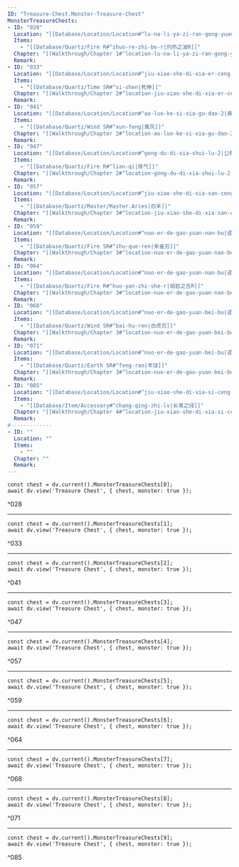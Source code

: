 ```yaml
---
ID: "Treasure-Chest.Monster-Treasure-Chest"
MonsterTreasureChests:
- ID: "028"
  Location: "[[Database/Location/Location#^lu-na-li-ya-zi-ran-gong-yuan-3|露纳利亚自然公园3]]"
  Items:  
    - "[[Database/Quartz/Fire R#^zhuo-re-zhi-bo-r|灼热之波R]]"
  Chapter: "[[Walkthrough/Chapter 1#^location-lu-na-li-ya-zi-ran-gong-yuan-3|第一章 4/15]]"
  Remark:
- ID: "033"
  Location: "[[Database/Location/Location#^jiu-xiao-she-di-xia-er-ceng|旧校舍地下·第二层]]"
  Items:  
    - "[[Database/Quartz/Time SR#^si-shen|死神]]"
  Chapter: "[[Walkthrough/Chapter 2#^location-jiu-xiao-she-di-xia-er-ceng|第二章 5/23]]"
  Remark:
- ID: "041"
  Location: "[[Database/Location/Location#^ao-luo-ke-si-xia-gu-dao-2|奥洛克斯峡谷道2]]"
  Items:  
    - "[[Database/Quartz/Wind SR#^xun-feng|熏风]]"
  Chapter: "[[Walkthrough/Chapter 2#^location-ao-luo-ke-si-xia-gu-dao-2|第二章 5/29]]"
  Remark:
- ID: "047"
  Location: "[[Database/Location/Location#^gong-du-di-xia-shui-lu-2|公都地下水路2]]"
  Items:  
    - "[[Database/Quartz/Fire R#^lian-qi|炼气]]"
  Chapter: "[[Walkthrough/Chapter 2#^location-gong-du-di-xia-shui-lu-2|第二章 5/30]]"
  Remark:
- ID: "057"
  Location: "[[Database/Location/Location#^jiu-xiao-she-di-xia-san-ceng-2|旧校舍地下·第3层2]]"
  Items:  
    - "[[Database/Quartz/Master/Master.Aries|白羊]]"
  Chapter: "[[Walkthrough/Chapter 3#^location-jiu-xiao-she-di-xia-san-ceng-2|第三章 6/20]]"
  Remark:
- ID: "059"
  Location: "[[Database/Location/Location#^nuo-er-de-gao-yuan-nan-bu|诺尔德高原·南部]]"
  Items:  
    - "[[Database/Quartz/Fire SR#^zhu-que-ren|朱雀刃]]"
  Chapter: "[[Walkthrough/Chapter 3#^location-nuo-er-de-gao-yuan-nan-bu|第三章 6/27]]"
  Remark:
- ID: "064"
  Location: "[[Database/Location/Location#^nuo-er-de-gao-yuan-nan-bu|诺尔德高原·南部]]"
  Items:  
    - "[[Database/Quartz/Fire R#^huo-yan-zhi-she-r|熔岩之舌R]]"
  Chapter: "[[Walkthrough/Chapter 3#^location-nuo-er-de-gao-yuan-nan-bu|第三章 6/27]]"
  Remark:
- ID: "068"
  Location: "[[Database/Location/Location#^nuo-er-de-gao-yuan-bei-bu|诺尔德高原·北部]]"
  Items:  
    - "[[Database/Quartz/Wind SR#^bai-hu-ren|白虎刃]]"
  Chapter: "[[Walkthrough/Chapter 3#^location-nuo-er-de-gao-yuan-bei-bu|第三章 6/27]]"
  Remark:
- ID: "071"
  Location: "[[Database/Location/Location#^nuo-er-de-gao-yuan-bei-bu|诺尔德高原·北部]]"
  Items:  
    - "[[Database/Quartz/Earth SR#^feng-rao|丰饶]]"
  Chapter: "[[Walkthrough/Chapter 3#^location-nuo-er-de-gao-yuan-bei-bu|第三章 6/27]]"
  Remark:
- ID: "085"
  Location: "[[Database/Location/Location#^jiu-xiao-she-di-xia-si-ceng-2|旧校舍地下·第4层2]]"
  Items:  
    - "[[Database/Item/Accessory#^chang-qing-zhi-lv|长青之绿]]"
  Chapter: "[[Walkthrough/Chapter 4#^location-jiu-xiao-she-di-xia-si-ceng-2|第四章 7/18]]"
  Remark:
#-------------
- ID: ""
  Location: ""
  Items:  
    - ""
  Chapter: ""
  Remark:
---
```

```dataviewjs
const chest = dv.current().MonsterTreasureChests[0];
await dv.view('Treasure Chest', { chest, monster: true });
```
^028

---

```dataviewjs
const chest = dv.current().MonsterTreasureChests[1];
await dv.view('Treasure Chest', { chest, monster: true });
```
^033

---

```dataviewjs
const chest = dv.current().MonsterTreasureChests[2];
await dv.view('Treasure Chest', { chest, monster: true });
```
^041

---

```dataviewjs
const chest = dv.current().MonsterTreasureChests[3];
await dv.view('Treasure Chest', { chest, monster: true });
```
^047

---

```dataviewjs
const chest = dv.current().MonsterTreasureChests[4];
await dv.view('Treasure Chest', { chest, monster: true });
```
^057

---

```dataviewjs
const chest = dv.current().MonsterTreasureChests[5];
await dv.view('Treasure Chest', { chest, monster: true });
```
^059

---

```dataviewjs
const chest = dv.current().MonsterTreasureChests[6];
await dv.view('Treasure Chest', { chest, monster: true });
```
^064

---

```dataviewjs
const chest = dv.current().MonsterTreasureChests[7];
await dv.view('Treasure Chest', { chest, monster: true });
```
^068

---

```dataviewjs
const chest = dv.current().MonsterTreasureChests[8];
await dv.view('Treasure Chest', { chest, monster: true });
```
^071

---

```dataviewjs
const chest = dv.current().MonsterTreasureChests[9];
await dv.view('Treasure Chest', { chest, monster: true });
```
^085